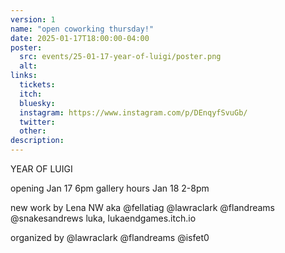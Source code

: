 ```yaml
---
version: 1
name: "open coworking thursday!"
date: 2025-01-17T18:00:00-04:00
poster:
  src: events/25-01-17-year-of-luigi/poster.png
  alt:
links:
  tickets:
  itch:
  bluesky:
  instagram: https://www.instagram.com/p/DEnqyfSvuGb/
  twitter:
  other:
description:
---
```


YEAR OF LUIGI

opening Jan 17 6pm
gallery hours Jan 18 2-8pm

new work by
Lena NW aka @fellatiag
@lawraclark
@flandreams
@snakesandrews
luka, lukaendgames.itch.io

organized by
@lawraclark
@flandreams
@isfet0